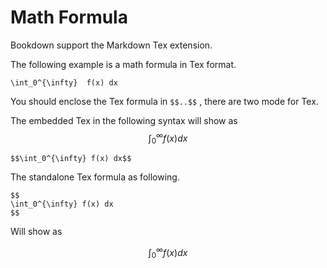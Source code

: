 # Math Formula

Bookdown support the Markdown Tex extension.

The following example is a math formula in Tex format.

`\int_0^{\infty}  f(x) dx`

You should enclose the Tex formula in `$$..$$`  ,  there are two mode for Tex.

The embedded Tex in the following syntax will show as $$\int_0^{\infty} f(x) dx$$

```
$$\int_0^{\infty} f(x) dx$$
```

The standalone Tex formula as following.

```
$$
\int_0^{\infty} f(x) dx
$$
```

Will show as 

$$
\int_0^{\infty} f(x) dx
$$




